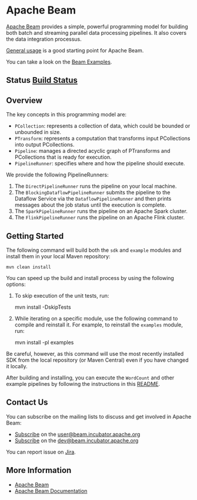 # Apache Beam

[Apache Beam](http://beam.incubator.apache.org) provides a simple, powerful
programming model for building both batch and streaming parallel data processing
pipelines. It also covers the data integration processus.

[General usage](http://beam.incubator.apache.org/documentation/getting-started) is
a good starting point for Apache Beam.

You can take a look on the [Beam Examples](http://git-wip-us.apache.org/repos/asf/incubator-beam/examples).

## Status [Build Status](http://builds.apache.org/job/beam-master)

## Overview

The key concepts in this programming model are:

* `PCollection`: represents a collection of data, which could be bounded or unbounded in size.
* `PTransform`: represents a computation that transforms input PCollections into output PCollections.
* `Pipeline`: manages a directed acyclic graph of PTransforms and PCollections that is ready for execution.
* `PipelineRunner`: specifies where and how the pipeline should execute.

We provide the following PipelineRunners:

  1. The `DirectPipelineRunner` runs the pipeline on your local machine.
  2. The `BlockingDataflowPipelineRunner` submits the pipeline to the Dataflow Service via the `DataflowPipelineRunner`
and then prints messages about the job status until the execution is complete.
  3. The `SparkPipelineRunner` runs the pipeline on an Apache Spark cluster.
  4. The `FlinkPipelineRunner` runs the pipeline on an Apache Flink cluster.

## Getting Started

The following command will build both the `sdk` and `example` modules and
install them in your local Maven repository:

    mvn clean install

You can speed up the build and install process by using the following options:

  1. To skip execution of the unit tests, run:

        mvn install -DskipTests

  2. While iterating on a specific module, use the following command to compile
  and reinstall it. For example, to reinstall the `examples` module, run:

        mvn install -pl examples

  Be careful, however, as this command will use the most recently installed SDK
  from the local repository (or Maven Central) even if you have changed it
  locally.

After building and installing, you can execute the `WordCount` and other
example pipelines by following the instructions in this [README](https://git-wip-us.apache.org/repos/asf/incubator-beam/examples/README.md).

## Contact Us

You can subscribe on the mailing lists to discuss and get involved in Apache Beam:

* [Subscribe](mailto:user-subscribe@beam.incubator.apache.org) on the [user@beam.incubator.apache.org](mailto:user@beam.incubator.apache.org)
* [Subscribe](mailto:dev-subscribe@beam.incubator.apache.org) on the [dev@beam.incubator.apache.org](mailto:dev@beam.incubator.apache.org)

You can report issue on [Jira](https://issues.apache.org/jira/browse/BEAM).

## More Information

* [Apache Beam](http://beam.incubator.apache.org)
* [Apache Beam Documentation](http://beam.incubator.apache.org/documentation)
